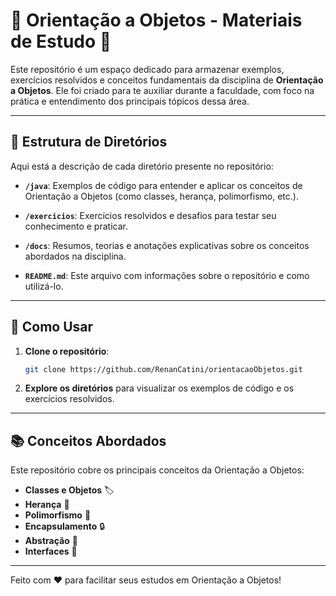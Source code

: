 # 🌟 Orientação a Objetos - Materiais de Estudo 🌟

Este repositório é um espaço dedicado para armazenar exemplos, exercícios resolvidos e conceitos fundamentais da disciplina de **Orientação a Objetos**. Ele foi criado para te auxiliar durante a faculdade, com foco na prática e entendimento dos principais tópicos dessa área.

---

## 📁 Estrutura de Diretórios

Aqui está a descrição de cada diretório presente no repositório:

- **`/java`**: Exemplos de código para entender e aplicar os conceitos de Orientação a Objetos (como classes, herança, polimorfismo, etc.).
  
- **`/exercicios`**: Exercícios resolvidos e desafios para testar seu conhecimento e praticar.

- **`/docs`**: Resumos, teorias e anotações explicativas sobre os conceitos abordados na disciplina.

- **`README.md`**: Este arquivo com informações sobre o repositório e como utilizá-lo.

---

## 🚀 Como Usar

1. **Clone o repositório**:
    ```bash
    git clone https://github.com/RenanCatini/orientacaoObjetos.git
    ```

2. **Explore os diretórios** para visualizar os exemplos de código e os exercícios resolvidos.


---

## 📚 Conceitos Abordados

Este repositório cobre os principais conceitos da Orientação a Objetos:

- **Classes e Objetos** 🏷️
- **Herança** 🌳
- **Polimorfismo** 🔄
- **Encapsulamento** 🔒
- **Abstração** 🧠
- **Interfaces** 🔌

---


Feito com ❤️ para facilitar seus estudos em Orientação a Objetos!
